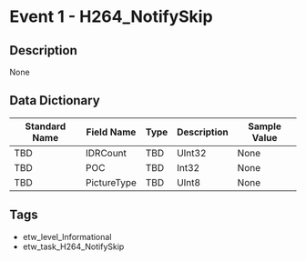 # Event 1 - H264_NotifySkip

## Description
None

## Data Dictionary
|Standard Name|Field Name|Type|Description|Sample Value|
|---|---|---|---|---|
|TBD|IDRCount|TBD|UInt32|None|None|
|TBD|POC|TBD|Int32|None|None|
|TBD|PictureType|TBD|UInt8|None|None|

## Tags
* etw_level_Informational
* etw_task_H264_NotifySkip